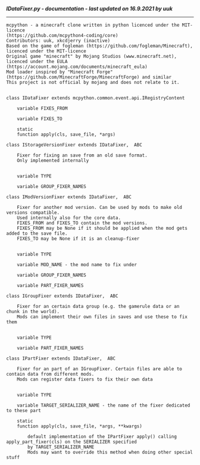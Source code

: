 ***IDataFixer.py - documentation - last updated on 16.9.2021 by uuk***
___

    mcpython - a minecraft clone written in python licenced under the MIT-licence 
    (https://github.com/mcpython4-coding/core)
    Contributors: uuk, xkcdjerry (inactive)
    Based on the game of fogleman (https://github.com/fogleman/Minecraft), licenced under the MIT-licence
    Original game "minecraft" by Mojang Studios (www.minecraft.net), licenced under the EULA
    (https://account.mojang.com/documents/minecraft_eula)
    Mod loader inspired by "Minecraft Forge" (https://github.com/MinecraftForge/MinecraftForge) and similar
    This project is not official by mojang and does not relate to it.


    class IDataFixer extends mcpython.common.event.api.IRegistryContent

        variable FIXES_FROM

        variable FIXES_TO

        static
        function apply(cls, save_file, *args)

    class IStorageVersionFixer extends IDataFixer,  ABC
        
        Fixer for fixing an save from an old save format.
        Only implemented internally


        variable TYPE

        variable GROUP_FIXER_NAMES

    class IModVersionFixer extends IDataFixer,  ABC
        
        Fixer for another mod version. Can be used by mods to make old versions compatible.
        Used internally also for the core data.
        FIXES_FROM and FIXES_TO contain the mod versions.
        FIXES_FROM may be None if it should be applied when the mod gets added to the save file.
        FIXES_TO may be None if it is an cleanup-fixer


        variable TYPE

        variable MOD_NAME - the mod name to fix under

        variable GROUP_FIXER_NAMES

        variable PART_FIXER_NAMES

    class IGroupFixer extends IDataFixer,  ABC
        
        Fixer for an certain data group (e.g. the gamerule data or an chunk in the world).
        Mods can implement their own files in saves and use these to fix them


        variable TYPE

        variable PART_FIXER_NAMES

    class IPartFixer extends IDataFixer,  ABC
        
        Fixer for an part of an IGroupFixer. Certain files are able to contain data from different mods.
        Mods can register data fixers to fix their own data


        variable TYPE

        variable TARGET_SERIALIZER_NAME - the name of the fixer dedicated to these part

        static
        function apply(cls, save_file, *args, **kwargs)
            
            default implementation of the IPartFixer apply() calling apply_part_fixer(cls) on the SERIALIZER specified
            by TARGET_SERIALIZER_NAME
            Mods may want to override this method when doing other special stuff
